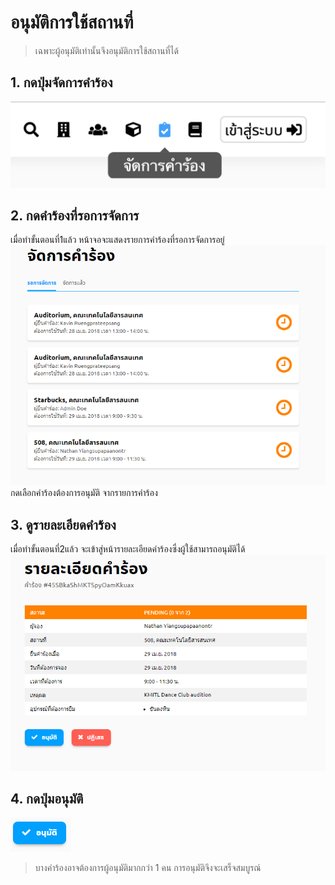 # อนุมัติการใช้สถานที่

> เฉพาะผู้อนุมัติเท่านั้นจึงอนุมัติการใช้สถานที่ได้

## 1. กดปุ่มจัดการคำร้อง

![](../img/navigation-bar/manage-request-button.png)<br/>

## 2. กดคำร้องที่รอการจัดการ

เมื่อทำขั้นตอนที่1แล้ว หน้าจอจะแสดงรายการคำร้องที่รอการจัดการอยู่<br/>
![](../man-img/08.accept-request/waiting-request.png)<br/>
กดเลือกคำร้องต้องการอนุมัติ จากรายการคำร้อง<br/>

## 3. ดูรายละเอียดคำร้อง

เมื่อทำขั้นตอนที่2แล้ว จะเข้าสู่หน้ารายละเอียดคำร้องซึ่งผู้ใช้สามารถอนุมัติได้
![](../man-img/08.accept-request/request-detail.png)

## 4. กดปุ่มอนุมัติ

![](../man-img/08.accept-request/accept.png)

> บางคำร้องอาจต้องการผู้อนุมัติมากกว่า 1 คน การอนุมัติจึงจะเสร็จสมบูรณ์
